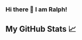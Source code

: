 ### Hi there 👋 I am Ralph!


## My GitHub Stats &#x1f4c8;


<!--
<a href="https://github.com/ralphmensah/ralphmensah">
  <img align="center" src="https://github-readme-stats.vercel.app/api/top-langs/?username=ralphmensah&hide=html&count_private=true&title_color=ffffff&text_color=c9cacc&icon_color=2bbc8a&bg_color=1d1f21" />
</a>
